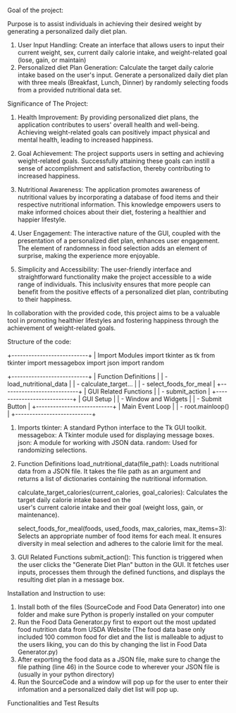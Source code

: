Goal of the project: 

Purpose is to assist individuals in achieving their desired weight by generating a personalized daily diet plan. 

1. User Input Handling: Create an interface that allows users to input their current weight, sex, current daily calorie intake, and weight-related goal (lose, gain, or maintain)
2. Personalized diet Plan Generation: Calculate the target daily calorie intake based on the user's input. Generate a personalized daily diet plan with three meals (Breakfast, Lunch, Dinner) by randomly selecting foods from a provided nutritional data set. 


Significance of The Project:
1. Health Improvement: By providing personalized diet plans, the application contributes to users' overall health and well-being. Achieving weight-related goals can positively impact physical and mental health, leading to increased happiness.

2. Goal Achievement: The project supports users in setting and achieving weight-related goals. Successfully attaining these goals can instill a sense of accomplishment and satisfaction, thereby contributing to increased happiness.

3. Nutritional Awareness: The application promotes awareness of nutritional values by incorporating a database of food items and their respective nutritional information. This knowledge empowers users to make informed choices about their diet, fostering a healthier and happier lifestyle.

4. User Engagement: The interactive nature of the GUI, coupled with the presentation of a personalized diet plan, enhances user engagement. The element of randomness in food selection adds an element of surprise, making the experience more enjoyable.

5. Simplicity and Accessibility: The user-friendly interface and straightforward functionality make the project accessible to a wide range of individuals. This inclusivity ensures that more people can benefit from the positive effects of a personalized diet plan, contributing to their happiness.

In collaboration with the provided code, this project aims to be a valuable tool in promoting healthier lifestyles and fostering happiness through the achievement of weight-related goals.



Structure of the code:

+---------------------------+
| Import Modules 
    import tkinter as tk
    from tkinter import messagebox
    import json
    import random

+---------------------------+
| Function Definitions      |
|   - load_nutritional_data |
|   - calculate_target...   |
|   - select_foods_for_meal |
+---------------------------+
| GUI Related Functions     |
|   - submit_action         |
+---------------------------+
| GUI Setup                 |
|   - Window and Widgets    |
|   - Submit Button         |
+---------------------------+
| Main Event Loop           |
|   - root.mainloop()       |
+---------------------------+
1. Imports
   tkinter: A standard Python interface to the Tk GUI toolkit.
   messagebox: A Tkinter module used for displaying message boxes.
   json: A module for working with JSON data.
   random: Used for randomizing selections.

   
3. Function Definitions
   load_nutritional_data(file_path): Loads nutritional data from a JSON file. It takes the file path as an argument and   
     returns a list of dictionaries containing the nutritional information.

   calculate_target_calories(current_calories, goal_calories): Calculates the target daily calorie intake based on the   
     user's current calorie intake and their goal (weight loss, gain, or maintenance).

   select_foods_for_meal(foods, used_foods, max_calories, max_items=3): Selects an appropriate number of food items for each 
     meal. It ensures diversity in meal selection and adheres to the calorie limit for the meal.

   
4. GUI Related Functions
    submit_action(): This function is triggered when the user clicks the "Generate Diet Plan" button in the GUI. It fetches       user inputs, processes them through the defined functions, and displays the resulting diet plan in a message box.






Installation and Instruction to use:
1. Install both of the files (SourceCode and Food Data Generator) into one folder and make sure Python is properly installed on your computer
2. Run the Food Data Generator.py first to export out the most updated food nutrition data from USDA Website (The food data base only included 100 common food for diet and the list is malleable to adjust to the users liking, you can do this by changing the list in Food Data Generator.py)
3. After exporting the food data as a JSON file, make sure to change the file pathing (line 46) in the Source code to wherever your JSON file is (usually in your python directory)
4. Run the SourceCode and a window will pop up for the user to enter their infomation and a personalized daily diet list will pop up.


Functionalities and Test Results




